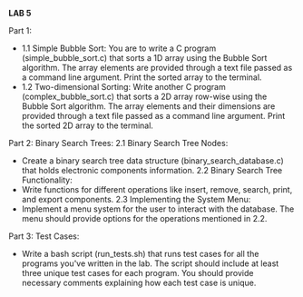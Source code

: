 **LAB 5**

Part 1:
- 1.1 Simple Bubble Sort:
You are to write a C program (simple_bubble_sort.c) that sorts a 1D array using the Bubble Sort algorithm.
The array elements are provided through a text file passed as a command line argument.
Print the sorted array to the terminal.
- 1.2 Two-dimensional Sorting:
Write another C program (complex_bubble_sort.c) that sorts a 2D array row-wise using the Bubble Sort algorithm.
The array elements and their dimensions are provided through a text file passed as a command line argument.
Print the sorted 2D array to the terminal.

Part 2:
Binary Search Trees:
2.1 Binary Search Tree Nodes:
- Create a binary search tree data structure (binary_search_database.c) that holds electronic components information.
2.2 Binary Search Tree Functionality:
- Write functions for different operations like insert, remove, search, print, and export components.
2.3 Implementing the System Menu:
- Implement a menu system for the user to interact with the database. The menu should provide options for the operations mentioned in 2.2.

Part 3:
Test Cases:
- Write a bash script (run_tests.sh) that runs test cases for all the programs you've written in the lab.
The script should include at least three unique test cases for each program.
You should provide necessary comments explaining how each test case is unique.

